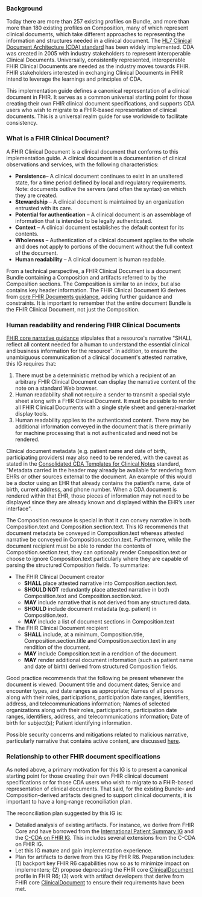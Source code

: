 ### Background
Today there are more than 257 existing profiles on Bundle, and more than more than 180 existing profiles on Composition, many of which represent clinical documents, which take different approaches to representing the information and structures needed in a clinical document. The [HL7 Clinical Document Architecture (CDA) standard](https://hl7.org/cda/stds/online-navigation/2024May/index.html) has been widely implemented. CDA was created in 2005 with industry stakeholders to represent interoperable Clinical Documents. Universally, consistently represented, interoperable FHIR Clinical Documents are needed as the industry moves towards FHIR. FHIR stakeholders interested in exchanging Clinical Documents in FHIR intend to leverage the learnings and principles of CDA. 

This implementation guide defines a canonical representation of a clinical document in FHIR. It serves as a common universal starting point for those creating their own FHIR clinical document specifications, and supports CDA users who wish to migrate to a FHIR-based representation of clinical documents. This is a universal realm guide for use worldwide to facilitate consistency. 
  
### What is a FHIR Clinical Document?
A FHIR Clinical Document is a clinical document that conforms to this implementation guide. A clinical document is a documentation of clinical observations and services, with the following characteristics:
* **Persistence**– A clinical document continues to exist in an unaltered state, for a time period defined by local and regulatory requirements. Note: documents outlive the servers (and often the syntax) on which they are created.
* **Stewardship** – A clinical document is maintained by an organization entrusted with its care.
* **Potential for authentication** – A clinical document is an assemblage of information that is intended to be legally authenticated.
* **Context** – A clinical document establishes the default context for its contents.
* **Wholeness** – Authentication of a clinical document applies to the whole and does not apply to portions of the document without the full context of the document.
* **Human readability** – A clinical document is human readable.

From a technical perspective, a FHIR Clinical Document is a document Bundle containing a Composition and artifacts referred to by the Composition sections. The Composition is similar to an index, but also contains key header information. The FHIR Clinical Document IG derives from [core FHIR Documents guidance](https://hl7.org/fhir/R4/documents.html), adding further guidance and constraints. It is important to remember that the entire document Bundle is the FHIR Clinical Document, not just the Composition. 
  
### Human readability and rendering FHIR Clinical Documents
[FHIR core narrative guidance](https://hl7.org/fhir/R4/narrative.html) stipulates that a resource's narrative "SHALL reflect all content needed for a human to understand the essential clinical and business information for the resource". In addition, to ensure the unambiguous communication of a clinical document's attested narrative, this IG requires that:

1. There must be a deterministic method by which a recipient of an arbitrary FHIR Clinical Document can display the narrative content of the note on a standard Web browser. 
2. Human readability shall not require a sender to transmit a special style sheet along with a FHIR Clinical Document. It must be possible to render all FHIR Clinical Documents with a single style sheet and general-market display tools.
3. Human readability applies to the authenticated content. There may be additional information conveyed in the document that is there primarily for machine processing that is not authenticated and need not be rendered.

Clinical document metadata (e.g. patient name and date of birth, participating providers) may also need to be rendered, with the caveat as stated in the [Consolidated CDA Templates for Clinical Notes](https://www.hl7.org/ccdasearch/pdfs/CCDA_Volume_One.pdf) standard, "Metadata carried in the header may already be available for rendering from EHRs or other sources external to the document. An example of this would be a doctor using an EHR that already contains the patient’s name, date of birth, current address, and phone number. When a CDA document is rendered within that EHR, those pieces of information may not need to be displayed since they are already known and displayed within the EHR’s user interface".

The Composition resource is special in that it can convey narrative in both Composition.text and Composition.section.text. This IG recommends that document metadata be conveyed in Composition.text whereas attested narrative be conveyed in Composition.section.text. Furthermore, while the document recipient must be able to render the contents of Composition.section.text, they can optionally render Composition.text or choose to ignore Composition.text particularly where they are capable of parsing the structured Composition fields. To summarize: 

* The FHIR Clinical Document creator
  * **SHALL** place attested narrative into Composition.section.text.
  * **SHOULD NOT** redundantly place attested narrative in both Composition.text and Composition.section.text. 
  * **MAY** include narrative that is not derived from any structured data.
  * **SHOULD** include document metadata (e.g. patient) in Composition.text.
  * **MAY** include a list of document sections in Composition.text
* The FHIR Clinical Document recipient
  * **SHALL** include, at a minimum, Composition.title, Composition.section.title and Composition.section.text in any rendition of the document. 
  * **MAY** include Composition.text in a rendition of the document.
  * **MAY** render additional document information (such as patient name and date of birth) derived from structured Composition fields.

Good practice recommends that the following be present whenever the document is viewed: Document title and document dates; Service and encounter types, and date ranges as appropriate; Names of all persons along with their roles, participations, participation date ranges, identifiers, address, and telecommunications information; Names of selected organizations along with their roles, participations, participation date ranges, identifiers, address, and telecommunications information; Date of birth for subject(s); Patient identifying information.

Possible security concerns and mitigations related to malicious narrative, particularly narrative that contains active content, are discussed [here](https://hl7.org/fhir/R4/security.html#narrative).

  
### Relationship to other FHIR document specifications
As noted above, a primary motivation for this IG is to present a canonical starting point for those creating their own FHIR clinical document specifications or for those CDA users who wish to migrate to a FHIR-based representation of clinical documents. That said, for the existing Bundle- and Composition-derived artifacts designed to support clinical documents, it is important to have a long-range reconciliation plan. 

The reconciliation plan suggested by this IG is:
* Detailed analysis of existing artifacts. For instance, we derive from FHIR Core and have borrowed from the [International Patient Summary IG](http://hl7.org/fhir/uv/ips/) and the [C-CDA on FHIR IG]( http://hl7.org/fhir/us/ccda/). This includes several extensions from the C-CDA on FHIR IG.
* Let this IG mature and gain implementation experience.
* Plan for artifacts to derive from this IG by FHIR R6. Preparation includes: (1) backport key FHIR R6 capabilities now so as to minimize impact on implementers; (2) propose deprecating the FHIR core [ClinicalDocument](https://hl7.org/fhir/R4/clinicaldocument.html) profile in FHIR R6; (3) work with artifact developers that derive from FHIR core [ClinicalDocument](https://hl7.org/fhir/R4/clinicaldocument.html) to ensure their requirements have been met.
